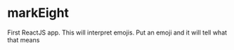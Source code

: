# markEight
First ReactJS app. This will interpret emojis. Put an emoji and it will tell what that means
